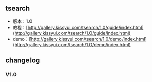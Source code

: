 ## tsearch

* 版本：1.0
* 教程：[http://gallery.kissyui.com/tsearch/1.0/guide/index.html](http://gallery.kissyui.com/tsearch/1.0/guide/index.html)
* demo：[http://gallery.kissyui.com/tsearch/1.0/demo/index.html](http://gallery.kissyui.com/tsearch/1.0/demo/index.html)

## changelog

### V1.0


